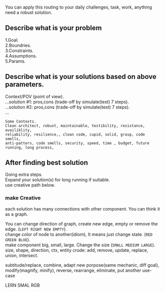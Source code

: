 You can apply this routing to your daily challenges, task, work, anything need a robust solution.

## Describe what is your problem

1.Goal.   
2.Boundries.     
3.Constraints.    
4.Assumptions.    
5.Params.   

## Describe what is your solutions based on above parameters.    

Context/POV (point of view).    
...solution #1: pros,cons (trade-off by simulate(test) 7 steps).    
...solution #2: pros,cons (trade-off by simulate(test) 7 steps).    
...

```
Some Contexts.      
Clean architect, robust, maintainable, testibility, resistance, availiblity,       
reliability, resilience,, clean code, cupid, solid, grasp, code smells,       
anti-patters, code smells, security, speed, time , budget, future running, long process,         
```

## After finding best solution 

Going extra steps.    
Expand your solution(s) for long running if suitable.     
use creative path below.    
### make Creative
each solution has many connections with other component. You can think it as a graph.    

You can change direction of graph, create new edge, empty or remove the edge. (`LEFT RIGHT NEW EMPTY`).    
change color of node to another(idiom), It means just change state. (`RED GREEN BLUE`).    
make component big, small, large. Change the size (`SMALL MEDIUM LARGE`).      
size, shape, direction, ctx, entity crude: add, remove, update, replace, union, intersect.

subtitude/replace, combine, adapt new porpose(same mechanic, diff goal), modify(magnify, minify), reverse, rearrange, eliminate, put another use-case

LERN SMAL RGB
